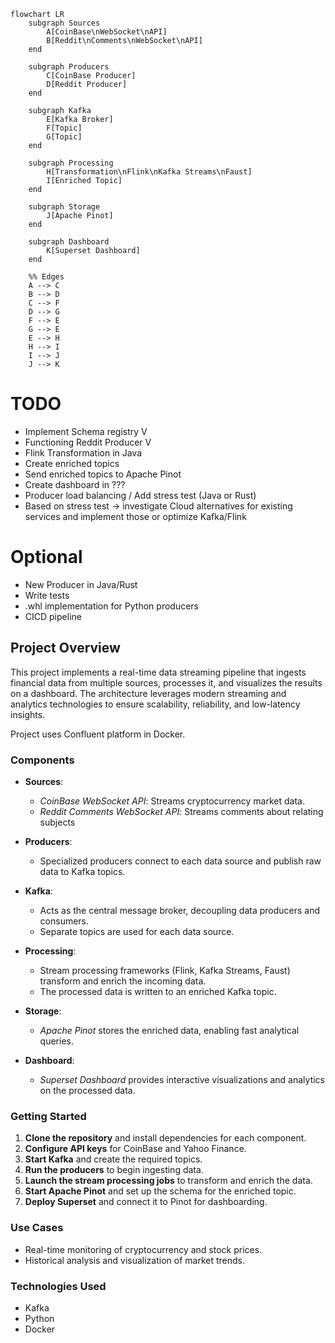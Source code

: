 ```mermaid
flowchart LR
    subgraph Sources
        A[CoinBase\nWebSocket\nAPI]
        B[Reddit\nComments\nWebSocket\nAPI]
    end

    subgraph Producers
        C[CoinBase Producer]
        D[Reddit Producer]
    end

    subgraph Kafka
        E[Kafka Broker]
        F[Topic]
        G[Topic]
    end

    subgraph Processing
        H[Transformation\nFlink\nKafka Streams\nFaust]
        I[Enriched Topic]
    end

    subgraph Storage
        J[Apache Pinot]
    end

    subgraph Dashboard
        K[Superset Dashboard]
    end

    %% Edges
    A --> C
    B --> D
    C --> F
    D --> G
    F --> E
    G --> E
    E --> H
    H --> I
    I --> J
    J --> K
```
# TODO
- Implement Schema registry V
- Functioning Reddit Producer V
- Flink Transformation in Java
- Create enriched topics
- Send enriched topics to Apache Pinot
- Create dashboard in ???
- Producer load balancing / Add stress test (Java or Rust)
- Based on stress test -> investigate Cloud alternatives for existing services and implement those or optimize Kafka/Flink


# Optional
- New Producer in Java/Rust
- Write tests
- .whl implementation for Python producers
- CICD pipeline

## Project Overview

This project implements a real-time data streaming pipeline that ingests financial data from multiple sources, processes it, and visualizes the results on a dashboard. The architecture leverages modern streaming and analytics technologies to ensure scalability, reliability, and low-latency insights.

Project uses Confluent platform in Docker. 

### Components

- **Sources**:  
    - *CoinBase WebSocket API*: Streams cryptocurrency market data.
    - *Reddit Comments WebSocket API*: Streams comments about relating subjects

- **Producers**:  
    - Specialized producers connect to each data source and publish raw data to Kafka topics.

- **Kafka**:  
    - Acts as the central message broker, decoupling data producers and consumers.
    - Separate topics are used for each data source.

- **Processing**:  
    - Stream processing frameworks (Flink, Kafka Streams, Faust) transform and enrich the incoming data.
    - The processed data is written to an enriched Kafka topic.

- **Storage**:  
    - *Apache Pinot* stores the enriched data, enabling fast analytical queries.

- **Dashboard**:  
    - *Superset Dashboard* provides interactive visualizations and analytics on the processed data.

### Getting Started

1. **Clone the repository** and install dependencies for each component.
2. **Configure API keys** for CoinBase and Yahoo Finance.
3. **Start Kafka** and create the required topics.
4. **Run the producers** to begin ingesting data.
5. **Launch the stream processing jobs** to transform and enrich the data.
6. **Start Apache Pinot** and set up the schema for the enriched topic.
7. **Deploy Superset** and connect it to Pinot for dashboarding.

### Use Cases

- Real-time monitoring of cryptocurrency and stock prices.
- Historical analysis and visualization of market trends.

### Technologies Used

- Kafka
- Python
- Docker
